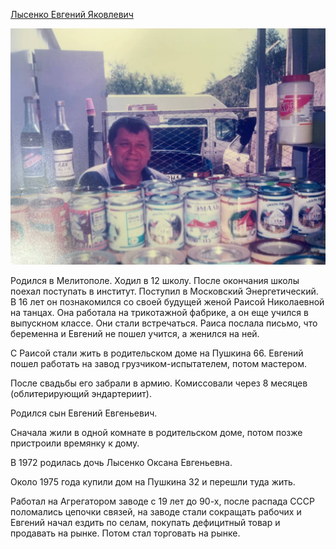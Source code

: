 [Лысенко Евгений Яковлевич](https://github.com/vinter-man/family/tree/main/people/pictures/%D0%9B%D1%8B%D1%81%D0%B5%D0%BD%D0%BA%D0%BE%20%D0%95%D0%B2%D0%B3%D0%B5%D0%BD%D0%B8%D0%B9%20%D0%AF%D0%BA%D0%BE%D0%B2%D0%BB%D0%B5%D0%B2%D0%B8%D1%87) 

![Лысенко Евгений Яковлевич](https://github.com/vinter-man/family/blob/main/people/pictures/%D0%9B%D1%8B%D1%81%D0%B5%D0%BD%D0%BA%D0%BE%20%D0%95%D0%B2%D0%B3%D0%B5%D0%BD%D0%B8%D0%B9%20%D0%AF%D0%BA%D0%BE%D0%B2%D0%BB%D0%B5%D0%B2%D0%B8%D1%87/photo_2024-04-29_22-00-31.jpg)

Родился в Мелитополе. Ходил в 12 школу. После окончания школы поехал поступать в институт. Поступил в Московский Энергетический. В 16 лет он познакомился со своей будущей женой Раисой Николаевной на танцах. Она работала на трикотажной фабрике, а он еще учился в выпускном классе. Они стали встречаться. Раиса послала письмо, что беременна и Евгений не пошел учится, а женился на ней.

С Раисой стали жить в родительском доме на Пушкина 66. Евгений пошел работать на завод грузчиком-испытателем, потом мастером.

После свадьбы его забрали в армию. Комиссовали через 8 месяцев (облитерирующий эндартериит).

Родился сын Евгений Евгеньевич.

Сначала жили в одной комнате в родительском доме, потом позже пристроили времянку к дому.

В 1972 родилась дочь Лысенко Оксана Евгеньевна.

Около 1975 года купили дом на Пушкина 32 и перешли туда жить.

Работал на Агрегатором заводе с 19 лет до 90-х, после распада СССР поломались цепочки связей, на заводе стали сокращать рабочих и Евгений начал ездить по селам, покупать дефицитный товар и продавать на рынке. Потом стал торговать на рынке.